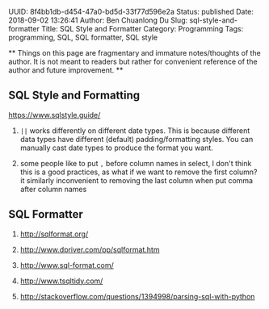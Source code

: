UUID: 8f4bb1db-d454-47a0-bd5d-33f77d596e2a
Status: published
Date: 2018-09-02 13:26:41
Author: Ben Chuanlong Du
Slug: sql-style-and-formatter
Title: SQL Style and Formatter
Category: Programming
Tags: programming, SQL, SQL formatter, SQL style

**
Things on this page are
fragmentary and immature notes/thoughts of the author.
It is not meant to readers
but rather for convenient reference of the author and future improvement.
**


## SQL Style and Formatting

https://www.sqlstyle.guide/

1. `||` works differently on different date types. 
    This is because different data types have different (default) padding/formatting styles.
    You can manually cast date types to produce the format you want. 

2. some people like to put `,` 
    before column names in select, 
    I don't think this is a good practices, 
    as what if we want to remove the first column? 
    it similarly inconvenient to removing the last column when put comma after column names

## SQL Formatter

1. <http://sqlformat.org/>

2. <http://www.dpriver.com/pp/sqlformat.htm>

3. <http://www.sql-format.com/>

4. <http://www.tsqltidy.com/>

5. <http://stackoverflow.com/questions/1394998/parsing-sql-with-python>